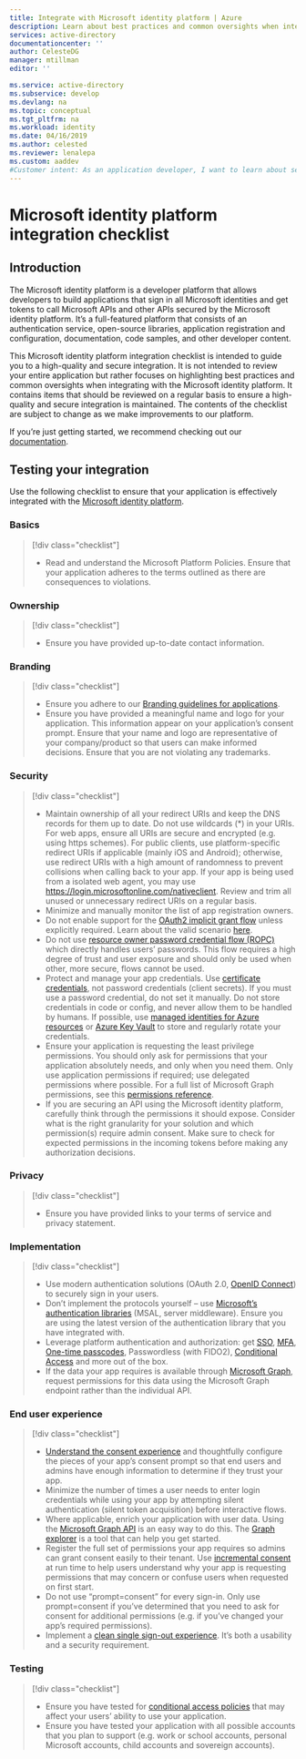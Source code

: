 ```yaml
---
title: Integrate with Microsoft identity platform | Azure
description: Learn about best practices and common oversights when integrating with the Microsoft identity platform.
services: active-directory
documentationcenter: ''
author: CelesteDG
manager: mtillman
editor: ''

ms.service: active-directory
ms.subservice: develop
ms.devlang: na
ms.topic: conceptual
ms.tgt_pltfrm: na
ms.workload: identity
ms.date: 04/16/2019
ms.author: celested
ms.reviewer: lenalepa
ms.custom: aaddev
#Customer intent: As an application developer, I want to learn about security best practices so I can integrate my application with Microsoft identity platform.
---
```


# Microsoft identity platform integration checklist

## Introduction

The Microsoft identity platform is a developer platform that allows developers to build applications that sign in all Microsoft identities and get tokens to call Microsoft APIs and other APIs secured by the Microsoft identity platform. It’s a full-featured platform that consists of an authentication service, open-source libraries, application registration and configuration, documentation, code samples, and other developer content.

This Microsoft identity platform integration checklist is intended to guide you to a high-quality and secure integration. It is not intended to review your entire application but rather focuses on highlighting best practices and common oversights when integrating with the Microsoft identity platform. It contains items that should be reviewed on a regular basis to ensure a high-quality and secure integration is maintained. The contents of the checklist are subject to change as we make improvements to our platform. 

If you’re just getting started, we recommend checking out our [documentation](https://docs.microsoft.com/en-us/azure/active-directory/develop/).

## Testing your integration

Use the following checklist to ensure that your application is effectively integrated with the [Microsoft identity platform](https://docs.microsoft.com/en-us/legal/mdsa).

### Basics

> [!div class="checklist"]
> * Read and understand the Microsoft Platform Policies. Ensure that your application adheres to the terms outlined as there are consequences to violations.

### Ownership

> [!div class="checklist"]
> * Ensure you have provided up-to-date contact information. 

### Branding

> [!div class="checklist"]
> * Ensure you adhere to our [Branding guidelines for applications](https://docs.microsoft.com/en-us/azure/active-directory/develop/howto-add-branding-in-azure-ad-apps).
> * Ensure you have provided a meaningful name and logo for your application. This information appear on your application’s consent prompt. Ensure that your name and logo are representative of your company/product so that users can make informed decisions. Ensure that you are not violating any trademarks.

### Security

> [!div class="checklist"]
> * Maintain ownership of all your redirect URIs and keep the DNS records for them up to date. Do not use wildcards (*) in your URIs. For web apps, ensure all URIs are secure and encrypted (e.g. using https schemes). For public clients, use platform-specific redirect URIs if applicable (mainly iOS and Android); otherwise, use redirect URIs with a high amount of randomness to prevent collisions when calling back to your app. If your app is being used from a isolated web agent, you may use https://login.microsoftonline.com/nativeclient. Review and trim all unused or unnecessary redirect URIs on a regular basis.
> * Minimize and manually monitor the list of app registration owners.
> * Do not enable support for the [OAuth2 implicit grant flow](https://docs.microsoft.com/en-us/azure/active-directory/develop/v2-oauth2-implicit-grant-flow) unless explicitly required. Learn about the valid scenario [here](https://docs.microsoft.com/en-us/azure/active-directory/develop/v1-oauth2-implicit-grant-flow#suitable-scenarios-for-the-oauth2-implicit-grant).
> * Do not use [resource owner password credential flow (ROPC)](https://docs.microsoft.com/azure/active-directory/develop/v2-oauth-ropc) which directly handles users’ passwords. This flow requires a high degree of trust and user exposure and should only be used when other, more secure, flows cannot be used.
> * Protect and manage your app credentials. Use [certificate credentials](https://docs.microsoft.com/en-us/azure/active-directory/develop/active-directory-certificate-credentials), not password credentials (client secrets). If you must use a password credential, do not set it manually. Do not store credentials in code or config, and never allow them to be handled by humans. If possible, use [managed identities for Azure resources](https://docs.microsoft.com/en-us/azure/active-directory/managed-identities-azure-resources/overview) or [Azure Key Vault](https://docs.microsoft.com/en-us/azure/key-vault/key-vault-whatis) to store and regularly rotate your credentials.
> * Ensure your application is requesting the least privilege permissions. You should only ask for permissions that your application absolutely needs, and only when you need them. Only use application permissions if required; use delegated permissions where possible. For a full list of Microsoft Graph permissions, see this [permissions reference](https://docs.microsoft.com/en-us/graph/permissions-reference).
> * If you are securing an API using the Microsoft identity platform, carefully think through the permissions it should expose. Consider what is the right granularity for your solution and which permission(s) require admin consent. Make sure to check for expected permissions in the incoming tokens before making any authorization decisions.

### Privacy

> [!div class="checklist"]
> * Ensure you have provided links to your terms of service and privacy statement.

### Implementation

> [!div class="checklist"]
> * Use modern authentication solutions (OAuth 2.0, [OpenID Connect](https://docs.microsoft.com/en-us/azure/active-directory/develop/v2-protocols-oidc)) to securely sign in your users.
> * Don’t implement the protocols yourself – use [Microsoft’s authentication libraries](https://docs.microsoft.com/en-us/azure/active-directory/develop/reference-v2-libraries) (MSAL, server middleware). Ensure you are using the latest version of the authentication library that you have integrated with.
> * Leverage platform authentication and authorization: get [SSO](https://docs.microsoft.com/en-us/azure/active-directory/manage-apps/what-is-single-sign-on), [MFA](https://docs.microsoft.com/en-us/azure/active-directory/authentication/concept-mfa-howitworks), [One-time passcodes](https://docs.microsoft.com/en-us/azure/active-directory/b2b/one-time-passcode), Passwordless (with FIDO2), [Conditional Access](https://docs.microsoft.com/en-us/azure/active-directory/conditional-access/overview) and more out of the box.
> * If the data your app requires is available through [Microsoft Graph](https://developer.microsoft.com/en-us/graph), request permissions for this data using the Microsoft Graph endpoint rather than the individual API.

### End user experience

> [!div class="checklist"]
> * [Understand the consent experience](https://docs.microsoft.com/en-us/azure/active-directory/develop/application-consent-experience) and thoughtfully configure the pieces of your app’s consent prompt so that end users and admins have enough information to determine if they trust your app.
> * Minimize the number of times a user needs to enter login credentials while using your app by attempting silent authentication (silent token acquisition) before interactive flows.
> * Where applicable, enrich your application with user data. Using the [Microsoft Graph API](https://developer.microsoft.com/en-us/graph) is an easy way to do this. The [Graph explorer](https://developer.microsoft.com/graph/graph-explorer) is a tool that can help you get started.
> * Register the full set of permissions your app requires so admins can grant consent easily to their tenant. Use [incremental consent](https://docs.microsoft.com/en-us/azure/active-directory/develop/azure-ad-endpoint-comparison#incremental-and-dynamic-consent) at run time to help users understand why your app is requesting permissions that may concern or confuse users when requested on first start.
> * Do not use “prompt=consent” for every sign-in. Only use prompt=consent if you’ve determined that you need to ask for consent for additional permissions (e.g. if you’ve changed your app’s required permissions).
> * Implement a [clean single sign-out experience](https://github.com/Azure-Samples/active-directory-aspnetcore-webapp-openidconnect-v2/tree/master/1-WebApp-OIDC/1-6-SignOut). It’s both a usability and a security requirement.

### Testing

> [!div class="checklist"]
> * Ensure you have tested for [conditional access policies](https://github.com/Azure-Samples/active-directory-aspnetcore-webapp-openidconnect-v2/tree/master/1-WebApp-OIDC/1-6-SignOut) that may affect your users’ ability to use your application.
> * Ensure you have tested your application with all possible accounts that you plan to support (e.g. work or school accounts, personal Microsoft accounts, child accounts and sovereign accounts).

